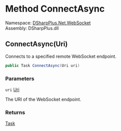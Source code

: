 # Method ConnectAsync

Namespace: [DSharpPlus.Net.WebSocket](DSharpPlus.Net.WebSocket.md)  
Assembly: DSharpPlus.dll

## <a id="DSharpPlus_Net_WebSocket_WebSocketClient_ConnectAsync_System_Uri_"></a>ConnectAsync\(Uri\)

Connects to a specified remote WebSocket endpoint.

```csharp
public Task ConnectAsync(Uri uri)
```

### Parameters

`uri` [Uri](https://learn.microsoft.com/dotnet/api/system.uri)

The URI of the WebSocket endpoint.

### Returns

[Task](https://learn.microsoft.com/dotnet/api/system.threading.tasks.task)

